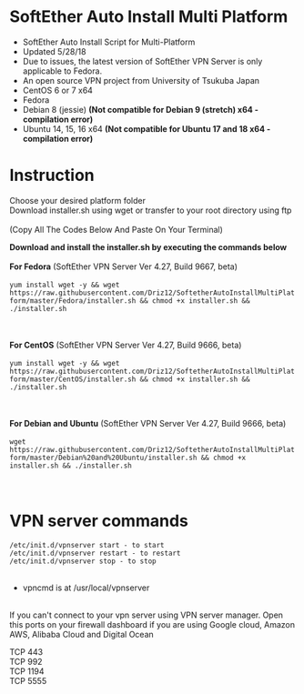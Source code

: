 # SoftEther Auto Install Multi Platform<br />
* SoftEther Auto Install Script for Multi-Platform<br />
* Updated 5/28/18
* Due to issues, the latest version of SoftEther VPN Server is only applicable to Fedora.
* An open source VPN project from University of Tsukuba Japan<br />
* CentOS 6 or 7 x64
* Fedora
* Debian 8 (jessie) <b>(Not compatible for Debian 9 (stretch) x64 - compilation error)</b>
* Ubuntu 14, 15, 16 x64 <b>(Not compatible for Ubuntu 17 and 18 x64 - compilation error)</b>

# Instruction<br />
Choose your desired platform folder<br />
Download installer.sh using wget or transfer to your root directory using ftp<br /><br />
(Copy All The Codes Below And Paste On Your Terminal)

<b>Download and install the installer.sh by executing the commands below</b><br /><br />
<b>For Fedora</b> (SoftEther VPN Server Ver 4.27, Build 9667, beta)<br /><br />
```yum install wget -y && wget https://raw.githubusercontent.com/Driz12/SoftetherAutoInstallMultiPlatform/master/Fedora/installer.sh && chmod +x installer.sh && ./installer.sh ```<br /><br /><br />

<b>For CentOS</b> (SoftEther VPN Server Ver 4.27, Build 9666, beta)<br /><br />
```yum install wget -y && wget https://raw.githubusercontent.com/Driz12/SoftetherAutoInstallMultiPlatform/master/CentOS/installer.sh && chmod +x installer.sh && ./installer.sh ```<br /><br /><br />


<b>For Debian and Ubuntu</b> (SoftEther VPN Server Ver 4.27, Build 9666, beta)<br /><br />
```wget https://raw.githubusercontent.com/Driz12/SoftetherAutoInstallMultiPlatform/master/Debian%20and%20Ubuntu/installer.sh && chmod +x installer.sh && ./installer.sh```<br /><br /><br />


# VPN server commands<br />
```/etc/init.d/vpnserver start - to start```<br />
```/etc/init.d/vpnserver restart - to restart```<br />
```/etc/init.d/vpnserver stop - to stop```<br /><br />

* vpncmd is at /usr/local/vpnserver<br /><br />

If you can't connect to your vpn server using VPN server manager. Open this ports on your firewall dashboard if you are using Google cloud, Amazon AWS, Alibaba Cloud and Digital Ocean<br />

TCP 443<br />
TCP 992<br />
TCP 1194<br />
TCP 5555<br />



